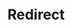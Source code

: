 ﻿---
layout: src/layouts/Redirect.astro
title: Redirect
redirect: https://yamldoc.liuyan.wang/docs/getting-started/best-practices/partition-octopus-with-spaces
pubDate:  2023-01-01
navSearch: false
navSitemap: false
navMenu: false
---
